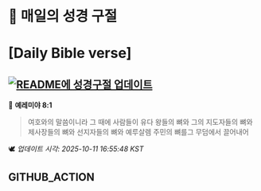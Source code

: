 # 🙏 매일의 성경 구절
# [Daily Bible verse]
## [![README에 성경구절 업데이트](https://github.com/DONGSUKA/first_test/actions/workflows/update-readme-bible.yml/badge.svg)](https://github.com/DONGSUKA/first_test/actions/workflows/update-readme-bible.yml)
<!-- START_BIBLE_VERSE -->
📖 **예레미야 8:1**
> 여호와의 말씀이니라 그 때에 사람들이 유다 왕들의 뼈와 그의 지도자들의 뼈와 제사장들의 뼈와 선지자들의 뼈와 예루살렘 주민의 뼈를그 무덤에서 끌어내어

🕊️ _업데이트 시각: 2025-10-11 16:55:48 KST_
  <!-- END_BIBLE_VERSE -->
## GITHUB_ACTION
